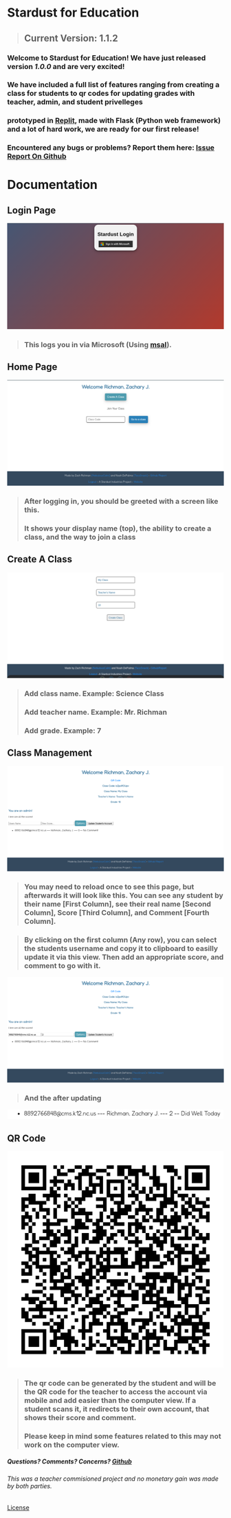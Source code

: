 # Stardust for Education

>## Current Version: 1.1.2

### Welcome to Stardust for Education! We have just released version *1.0.0* and are very excited! 
### We have included a full list of features ranging from creating a class for students to qr codes for updating grades with teacher, admin, and student privelleges

### prototyped in <a href="https://replit.com">Replit</a>, made with Flask (Python web framework) and a lot of hard work, we are ready for our first release!

### Encountered any bugs or problems? Report them here: <a href="https://github.com/Stardust-Industries/Education/issues">Issue Report On Github</a>

# Documentation

## Login Page

![Login Page](/documentation-images/login-page.png)

>###  This logs you in via Microsoft (Using [msal](https://docs.microsoft.com/en-us/azure/active-directory/develop/msal-overview)).

## Home Page

![Home Page](/documentation-images/home-page.png)

>### After logging in, you should be greeted with a screen like this.
>### It shows your display name (top), the ability to create a class, and the way to join a class

## Create A Class

![Create Page](/documentation-images/create-page.png)

>### Add class name. Example: Science Class
>### Add teacher name. Example: Mr. Richman
>### Add grade. Example: 7

## Class Management

![Class Page From Admin View](/documentation-images/admin-page.png)

>### You may need to reload once to see this page, but afterwards it will look like this. You can see any student by their name [First Column], see their real name [Second Column], Score [Third Column], and Comment [Fourth Column].

> ### By clicking on the first column (Any row), you can select the students username and copy it to clipboard to easilly update it via this view. Then add an appropriate score, and comment to go with it.

![Admin Updating Student Account](/documentation-images/updating-scores.png)

>### And the after updating

![Update Student Account](/documentation-images/update-student.png)

## QR Code

![QR Code](/documentation-images/qr.png)
>### The qr code can be generated by the student and will be the QR code for the teacher to access the account via mobile and add easier than the computer view. If a student scans it, it redirects to their own account, that shows their score and comment.
>### Please keep in mind some features related to this may not work on the computer view.

##### Questions? Comments? Concerns? <a href="https://www.github.com/Stardust-Industries/Education">Github</a>

###### This was a teacher commisioned project and no monetary gain was made by both parties. 
<a href="https://education.stardust-industries.repl.co/LICENSE">License</a>
